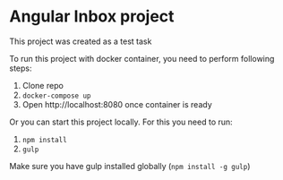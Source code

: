 # Angular Inbox project
 This project was created as a test task

To run this project with docker container, you need to perform following steps:

1. Clone repo
2. `docker-compose up`
3. Open http://localhost:8080 once container is ready

Or you can start this project locally. For this you need to run:

1. `npm install`
2. `gulp`

Make sure you have gulp installed globally (`npm install -g gulp`)
